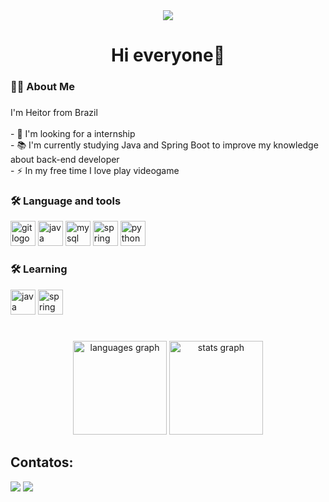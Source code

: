 <div align="center">
  <img src="https://visitor-badge.laobi.icu/badge?page_id=HVcostalm.HVcostalm" />
</div>

###

<h1 align="center">Hi everyone👋</h1>

###

<h3 align="left">👩‍💻 About Me</h3>

###

<p align="left">I'm Heitor from Brazil<br><br>- 🔭 I'm looking for a internship<br>- 📚 I'm currently studying Java and Spring Boot to improve my knowledge about back-end developer<br>- ⚡ In my free time I love play videogame</p>

###


<div align="left">
  <h3>🛠 Language and tools</h3>
  <img src="https://cdn.jsdelivr.net/gh/devicons/devicon@latest/icons/git/git-original-wordmark.svg" height="40" alt="git logo" />  
  <img src="https://cdn.jsdelivr.net/gh/devicons/devicon@latest/icons/java/java-original-wordmark.svg" height="40" alt="java logo" width="40" />
  <img src="https://cdn.jsdelivr.net/gh/devicons/devicon@latest/icons/mysql/mysql-original-wordmark.svg" height="40" alt="mysql logo" width="40" />
  <img src="https://cdn.jsdelivr.net/gh/devicons/devicon@latest/icons/spring/spring-original-wordmark.svg" height="40" alt="spring logo" width="40"  />
  <img src="https://cdn.jsdelivr.net/gh/devicons/devicon@latest/icons/python/python-original-wordmark.svg" height="40" alt="python logo" />
  <h3>🛠 Learning</h3>
  <img src="https://cdn.jsdelivr.net/gh/devicons/devicon@latest/icons/java/java-original-wordmark.svg" height="40" alt="java logo" width="40" />
  <img src="https://cdn.jsdelivr.net/gh/devicons/devicon@latest/icons/spring/spring-original-wordmark.svg" height="40" alt="spring logo" width="40"  />
</div>
  
###


#

###

<div align="center">
  <img src="https://github-readme-stats.vercel.app/api/top-langs?username=HVcostalm&locale=en&hide_title=false&layout=compact&card_width=320&langs_count=5&theme=dracula&hide_border=false&order=2" height="150" alt="languages graph" />
  <img src="https://github-readme-stats.vercel.app/api?username=HVcostalm&show_icons=true&include_all_commits=true&theme=dracula&locale=en&hide_border=false&order=1" height="150" alt="stats graph" />
</div>


###

## Contatos:
<a href = "mailto:contatoheitorvinicius@gmail.com"><img loading="lazy" src="https://img.shields.io/badge/Gmail-D14836?style=for-the-badge&logo=gmail&logoColor=white" target="_blank"></a>
<a href="https://www.linkedin.com/in/heitor-vinicius-costa-lima-b0039830b/" target="_blank"><img loading="lazy" src="https://img.shields.io/badge/-LinkedIn-%230077B5?style=for-the-badge&logo=linkedin&logoColor=white" target="_blank"></a>   
